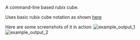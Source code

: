 A command-line based rubix cube.

Uses basic rubix cube notation as shown [here](https://www.speedsolving.com/wiki/index.php/3x3x3_notation#Basic_Cube_Notation)

Here are some screenshots of it in action:
![example_output_1](https://cloud.githubusercontent.com/assets/10148659/13725492/4219284a-e858-11e5-8f27-d30d9c565739.png)
![example_output_2](https://cloud.githubusercontent.com/assets/10148659/13725493/44bea980-e858-11e5-94c0-d0f09ed18f51.png)
